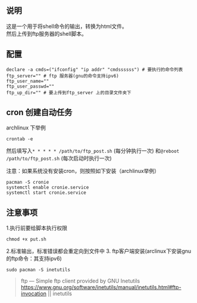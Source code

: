 ## 说明
这是一个用于将shell命令的输出，转换为html文件。  
然后上传到ftp服务器的shell脚本。  

## 配置

```shell
declare -a cmds=("ifconfig" "ip addr" "cmdssssss") # 要执行的命令列表
ftp_server="" # ftp 服务器(gnu的命令支持ipv6)
ftp_user_name=""
ftp_user_passwd=""
ftp_up_dir="" # 要上传到ftp_server 上的目录文件夹下
```

## cron 创建自动任务
archlinux 下举例
```shell
crontab -e 
```
然后填写入`* * * * * /path/to/ftp_post.sh` (每分钟执行一次)
和`@reboot /path/to/ftp_post.sh` (每次启动时执行一次)    

注意：如果系统没有安装cron，则按照如下安装（archlinux举例）
```shell
pacman -S cronie
systemctl enable cronie.service
systemctl start cronie.service
```

## 注意事项

1.执行前要给脚本执行权限
```
chmod +x put.sh
```
2.标准输出，标准错误都会重定向到文件中
3. ftp客户端安装(arclinux下安装gnu的ftp命令：其支持ipv6)

```shell
sudo pacman -S inetutils
```
>	ftp — Simple ftp client provided by GNU Inetutils
	https://www.gnu.org/software/inetutils/manual/inetutils.html#ftp-invocation || inetutils

